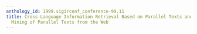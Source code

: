 ```yaml
---
anthology_id: 1999.sigirconf_conference-99.11
title: Cross-Language Information Retrieval Based on Parallel Texts and Automatic
  Mining of Parallel Texts from the Web
---
```

